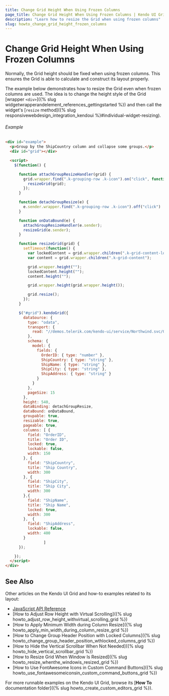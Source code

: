 ```yaml
---
title: Change Grid Height When Using Frozen Columns
page_title: Change Grid Height When Using Frozen Columns | Kendo UI Grid
description: "Learn how to resize the Grid when using frozen columns"
slug: howto_change_grid_height_frozen_columns
---
```


# Change Grid Height When Using Frozen Columns

Normally, the Grid height should be fixed when using frozen columns. This ensures the Grid is able to calculate and construct its layout properly.

The example below demonstrates how to resize the Grid even when frozen columns are used. The idea is to change the height style of the Grid [wrapper `<div>`]({% slug widgetwrapperandelement_references_gettingstarted %}) and then call the widget's [`resize` method]({% slug responsivewebdesign_integration_kendoui %}#individual-widget-resizing).

###### Example

```html
<div id="example">
  <p>Group by the ShipCountry column and collapse some groups.</p>
  <div id="grid"></div>

  <script>
    $(function() {

      function attachGroupResizeHandler(grid) {
        grid.wrapper.find(".k-grouping-row .k-icon").on("click", function(){
          resizeGrid(grid);
        });
      }

      function detachGroupResize(e) {
        e.sender.wrapper.find(".k-grouping-row .k-icon").off("click")
      }

      function onDataBound(e) {
        attachGroupResizeHandler(e.sender);
        resizeGrid(e.sender);
      }

      function resizeGrid(grid) {
        setTimeout(function() {
          var lockedContent = grid.wrapper.children(".k-grid-content-locked")
          var content = grid.wrapper.children(".k-grid-content");

          grid.wrapper.height("");
          lockedContent.height("");
          content.height("");

          grid.wrapper.height(grid.wrapper.height());

          grid.resize();
        });
      }

      $("#grid").kendoGrid({
        dataSource: {
          type: "odata",
          transport: {
            read: "//demos.telerik.com/kendo-ui/service/Northwind.svc/Orders"
          },
          schema: {
            model: {
              fields: {
                OrderID: { type: "number" },
                ShipCountry: { type: "string" },
                ShipName: { type: "string" },
                ShipCity: { type: "string" },
                ShipAddress: { type: "string" }
              }
            }
          },
          pageSize: 15
        },
        height: 540,
        dataBinding: detachGroupResize,
        dataBound: onDataBound,
        groupable: true,
        resizable: true,
        pageable: true,
        columns: [ {
          field: "OrderID",
          title: "Order ID",
          locked: true,
          lockable: false,
          width: 150
        }, {
          field: "ShipCountry",
          title: "Ship Country",
          width: 300
        }, {
          field: "ShipCity",
          title: "Ship City",
          width: 300
        },{
          field: "ShipName",
          title: "Ship Name",
          locked: true,
          width: 300
        },  {
          field: "ShipAddress",
          lockable: false,
          width: 400
        }
                 ]
      });

    });
  </script>
</div>
```

## See Also

Other articles on the Kendo UI Grid and how-to examples related to its layout:

* [JavaScript API Reference](/api/javascript/ui/grid)
* [How to Adjust Row Height with Virtual Scrolling]({% slug howto_adjust_row_height_withvirtual_scrolling_grid %})
* [How to Apply Minimum Width during Column Resize]({% slug howto_apply_min_width_during_column_resize_grid %})
* [How to Change Group Header Position with Locked Columns]({% slug howto_change_group_header_position_wthlocked_columns_grid %})
* [How to Hide the Vertical Scrollbar When Not Needed]({% slug howto_hide_vertical_scrollbar_grid %})
* [How to Resize Grid When Window Is Resized]({% slug howto_resize_whenthe_windowis_resized_grid %})
* [How to Use FontAwesome Icons in Custom Command Buttons]({% slug howto_use_fontawesomeiconsin_custom_command_buttons_grid %})

For more runnable examples on the Kendo UI Grid, browse its [**How To** documentation folder]({% slug howto_create_custom_editors_grid %}).
